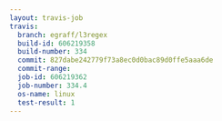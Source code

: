 ```yaml
---
layout: travis-job
travis:
  branch: egraff/l3regex
  build-id: 606219358
  build-number: 334
  commit: 827dabe242779f73a8ec0d0bac89d0ffe5aaa6de
  commit-range: 
  job-id: 606219362
  job-number: 334.4
  os-name: linux
  test-result: 1
---
```

